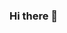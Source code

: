 ### Hi there 👋

<!--
**Kayolo4/Kayolo4** is a ✨ _special_ ✨ repository because its `README.md` (this file) appears on your GitHub profile.

Here are some ideas to get you started:

- 🔭 I’m currently working on my website
- 🌱 I’m currently learning PhP | Symfony | JS | HTML, CSS
- 🤔 I’m looking for help with PhP and Symfony
- 💬 Ask me about anything
- 😄 Pronouns: He/Him
- ⚡ Fun fact: I'm belgian
-->
